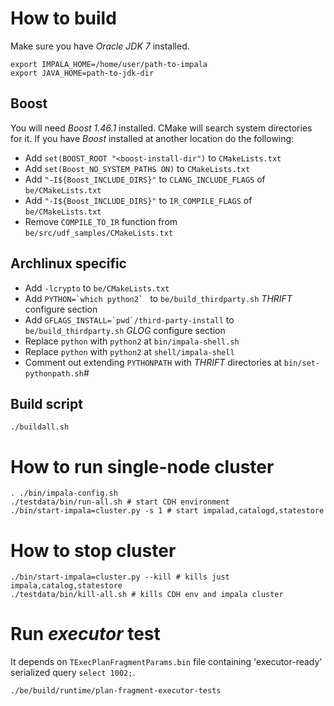 # How to build

Make sure you have _Oracle JDK 7_ installed. 
    
    export IMPALA_HOME=/home/user/path-to-impala
    export JAVA_HOME=path-to-jdk-dir

## Boost

You will need _Boost 1.46.1_ installed. CMake will search system directories for it. If you have _Boost_ installed at another location do the following:

+ Add `set(BOOST_ROOT "<boost-install-dir")` to `CMakeLists.txt`
+ Add `set(Boost_NO_SYSTEM_PATHS ON)` to `CMakeLists.txt`
+ Add `"-I${Boost_INCLUDE_DIRS}"` to `CLANG_INCLUDE_FLAGS` of `be/CMakeLists.txt`
+ Add `"-I${Boost_INCLUDE_DIRS}"` to `IR_COMPILE_FLAGS` of `be/CMakeLists.txt`
+ Remove `COMPILE_TO_IR` function from `be/src/udf_samples/CMakeLists.txt`

## Archlinux specific

+ Add `-lcrypto` to `be/CMakeLists.txt`
+ Add ``PYTHON=`which python2` `` to `be/build_thirdparty.sh` _THRIFT_ configure section
+ Add ``GFLAGS_INSTALL=`pwd`/third-party-install`` to `be/build_thirdparty.sh` _GLOG_ configure section
+ Replace `python` with `python2` at `bin/impala-shell.sh`
+ Replace `python` with `python2` at `shell/impala-shell`
+ Comment out extending `PYTHONPATH` with _THRIFT_ directories at `bin/set-pythonpath.sh`# 

## Build script

    ./buildall.sh


# How to run single-node cluster

	. ./bin/impala-config.sh
	./testdata/bin/run-all.sh # start CDH environment
	./bin/start-impala=cluster.py -s 1 # start impalad,catalogd,statestore

# How to stop cluster

	./bin/start-impala=cluster.py --kill # kills just impala,catalog,statestore
	./testdata/bin/kill-all.sh # kills CDH env and impala cluster

# Run _executor_ test

It depends on `TExecPlanFragmentParams.bin` file containing 'executor-ready' serialized query `select 1002;`.

    ./be/build/runtime/plan-fragment-executor-tests